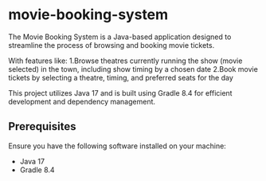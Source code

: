 # movie-booking-system

The Movie Booking System is a Java-based application designed to streamline the process of browsing and booking movie tickets.

With features like:
1.Browse theatres currently running the show (movie selected) in the town, including show timing by a chosen date 
2.Book movie tickets by selecting a theatre, timing, and preferred seats for the day

This project utilizes Java 17 and is built using Gradle 8.4 for efficient development and dependency management. 


## Prerequisites

Ensure you have the following software installed on your machine:

- Java 17
- Gradle 8.4